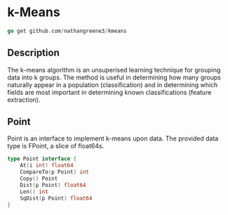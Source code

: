 # k-Means

```Go
go get github.com/nathangreene3/kmeans
```

## Description

The k-means algorithm is an unsuperised learning technique for grouping data into k groups. The method is useful in determining how many groups naturally appear in a population (classification) and in determining which fields are most important in determining known classifications (feature extraction).

## Point

Point is an interface to implement k-means upon data. The provided data type is FPoint, a slice of float64s.

```go
type Point interface {
    At(i int) float64
    CompareTo(p Point) int
    Copy() Point
    Dist(p Point) float64
    Len() int
    SqDist(p Point) float64
}
```
